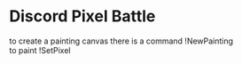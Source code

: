 # Discord Pixel Battle
to create a painting canvas there is a command !NewPainting <width> <height><br>to paint !SetPixel <x> <y> <color>
